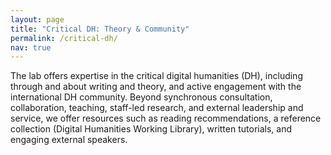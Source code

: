 ```yaml
---
layout: page
title: "Critical DH: Theory & Community"
permalink: /critical-dh/
nav: true
---
```


The lab offers expertise in the critical digital humanities (DH), including through and about writing and theory, and active engagement with the international DH community. Beyond synchronous consultation, collaboration, teaching, staff-led research, and external leadership and service, we offer resources such as reading recommendations, a reference collection (Digital Humanities Working Library), written tutorials, and engaging external speakers.

<!-- Figure out if/how to represent staff here (who, how they're involved) -->

<!-- ## Digital Humanities Working Library
Description, links (review website, Zotero library, zine library?, blog posts about the DHWL) to DHWL will go here once Jeremy is ready.
-->

<!-- add link to research blog posts, or some subset we tag as critical DH? -->